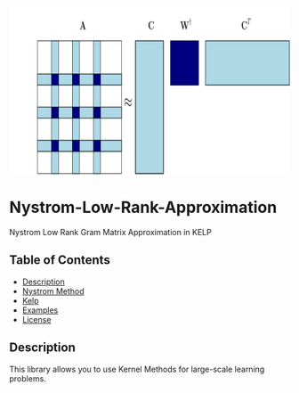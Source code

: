 <img src="https://github.com/Antonio-Cruciani/Nystrom-Low-Rank-Approximation/blob/master/img/nystrom_lowrank.png?v=3&s=200" title="Nystrom Approximation" alt="Nystrom" height=300 width=700>


# Nystrom-Low-Rank-Approximation
Nystrom Low Rank Gram Matrix Approximation in KELP


## Table of Contents 

- [Description](#Description)
- [Nystrom Method](#Nystrom-Method)
- [Kelp](#Kelp)
- [Examples](#Examples)
- [License](#License)

## Description

This library allows you to use Kernel Methods for large-scale learning problems.